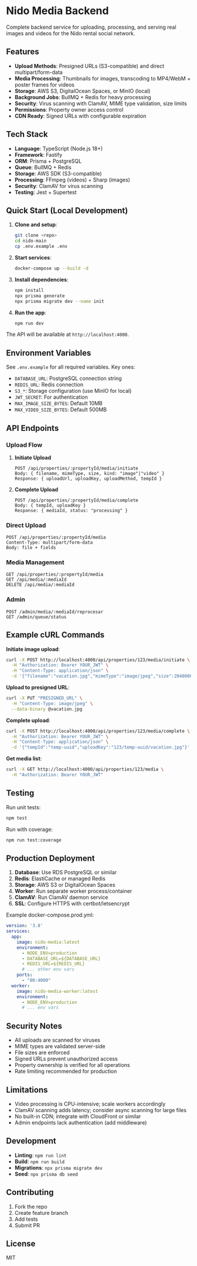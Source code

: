# Nido Media Backend

Complete backend service for uploading, processing, and serving real images and videos for the Nido rental social network.

## Features

- **Upload Methods**: Presigned URLs (S3-compatible) and direct multipart/form-data
- **Media Processing**: Thumbnails for images, transcoding to MP4/WebM + poster frames for videos
- **Storage**: AWS S3, DigitalOcean Spaces, or MinIO (local)
- **Background Jobs**: BullMQ + Redis for heavy processing
- **Security**: Virus scanning with ClamAV, MIME type validation, size limits
- **Permissions**: Property owner access control
- **CDN Ready**: Signed URLs with configurable expiration

## Tech Stack

- **Language**: TypeScript (Node.js 18+)
- **Framework**: Fastify
- **ORM**: Prisma + PostgreSQL
- **Queue**: BullMQ + Redis
- **Storage**: AWS SDK (S3-compatible)
- **Processing**: FFmpeg (videos) + Sharp (images)
- **Security**: ClamAV for virus scanning
- **Testing**: Jest + Supertest

## Quick Start (Local Development)

1. **Clone and setup**:
   ```bash
   git clone <repo>
   cd nido-main
   cp .env.example .env
   ```

2. **Start services**:
   ```bash
   docker-compose up --build -d
   ```

3. **Install dependencies**:
   ```bash
   npm install
   npx prisma generate
   npx prisma migrate dev --name init
   ```

4. **Run the app**:
   ```bash
   npm run dev
   ```

The API will be available at `http://localhost:4000`.

## Environment Variables

See `.env.example` for all required variables. Key ones:

- `DATABASE_URL`: PostgreSQL connection string
- `REDIS_URL`: Redis connection
- `S3_*`: Storage configuration (use MinIO for local)
- `JWT_SECRET`: For authentication
- `MAX_IMAGE_SIZE_BYTES`: Default 10MB
- `MAX_VIDEO_SIZE_BYTES`: Default 500MB

## API Endpoints

### Upload Flow

1. **Initiate Upload**
   ```
   POST /api/properties/:propertyId/media/initiate
   Body: { filename, mimeType, size, kind: "image"|"video" }
   Response: { uploadUrl, uploadKey, uploadMethod, tempId }
   ```

2. **Complete Upload**
   ```
   POST /api/properties/:propertyId/media/complete
   Body: { tempId, uploadKey }
   Response: { mediaId, status: "processing" }
   ```

### Direct Upload
```
POST /api/properties/:propertyId/media
Content-Type: multipart/form-data
Body: file + fields
```

### Media Management
```
GET /api/properties/:propertyId/media
GET /api/media/:mediaId
DELETE /api/media/:mediaId
```

### Admin
```
POST /admin/media/:mediaId/reprocesar
GET /admin/queue/status
```

## Example cURL Commands

**Initiate image upload**:
```bash
curl -X POST http://localhost:4000/api/properties/123/media/initiate \
  -H "Authorization: Bearer YOUR_JWT" \
  -H "Content-Type: application/json" \
  -d '{"filename":"vacation.jpg","mimeType":"image/jpeg","size":2048000,"kind":"image"}'
```

**Upload to presigned URL**:
```bash
curl -X PUT "PRESIGNED_URL" \
  -H "Content-Type: image/jpeg" \
  --data-binary @vacation.jpg
```

**Complete upload**:
```bash
curl -X POST http://localhost:4000/api/properties/123/media/complete \
  -H "Authorization: Bearer YOUR_JWT" \
  -H "Content-Type: application/json" \
  -d '{"tempId":"temp-uuid","uploadKey":"123/temp-uuid/vacation.jpg"}'
```

**Get media list**:
```bash
curl -X GET http://localhost:4000/api/properties/123/media \
  -H "Authorization: Bearer YOUR_JWT"
```

## Testing

Run unit tests:
```bash
npm test
```

Run with coverage:
```bash
npm run test:coverage
```

## Production Deployment

1. **Database**: Use RDS PostgreSQL or similar
2. **Redis**: ElastiCache or managed Redis
3. **Storage**: AWS S3 or DigitalOcean Spaces
4. **Worker**: Run separate worker process/container
5. **ClamAV**: Run ClamAV daemon service
6. **SSL**: Configure HTTPS with certbot/letsencrypt

Example docker-compose.prod.yml:
```yaml
version: '3.8'
services:
  app:
    image: nido-media:latest
    environment:
      - NODE_ENV=production
      - DATABASE_URL=${DATABASE_URL}
      - REDIS_URL=${REDIS_URL}
      # ... other env vars
    ports:
      - "80:4000"
  worker:
    image: nido-media-worker:latest
    environment:
      - NODE_ENV=production
      # ... env vars
```

## Security Notes

- All uploads are scanned for viruses
- MIME types are validated server-side
- File sizes are enforced
- Signed URLs prevent unauthorized access
- Property ownership is verified for all operations
- Rate limiting recommended for production

## Limitations

- Video processing is CPU-intensive; scale workers accordingly
- ClamAV scanning adds latency; consider async scanning for large files
- No built-in CDN; integrate with CloudFront or similar
- Admin endpoints lack authentication (add middleware)

## Development

- **Linting**: `npm run lint`
- **Build**: `npm run build`
- **Migrations**: `npx prisma migrate dev`
- **Seed**: `npx prisma db seed`

## Contributing

1. Fork the repo
2. Create feature branch
3. Add tests
4. Submit PR

## License

MIT

